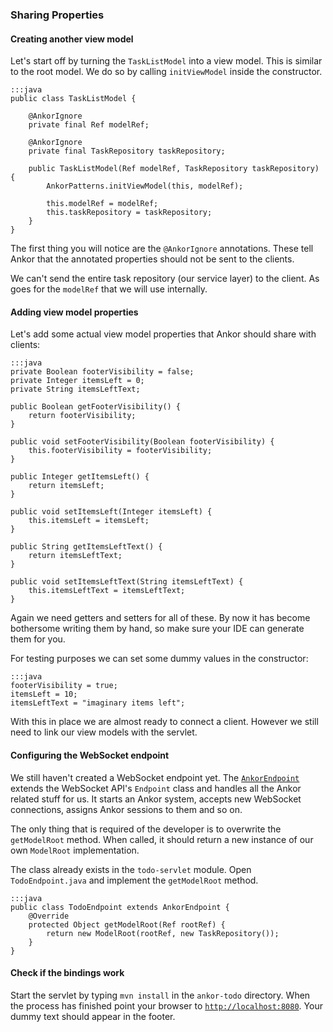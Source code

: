 ### Sharing Properties

#### Creating another view model

Let's start off by turning the `TaskListModel` into a view model.
This is similar to the root model.
We do so by calling `initViewModel` inside the constructor.

    :::java
    public class TaskListModel {

        @AnkorIgnore
        private final Ref modelRef;

        @AnkorIgnore
        private final TaskRepository taskRepository;

        public TaskListModel(Ref modelRef, TaskRepository taskRepository) {
            AnkorPatterns.initViewModel(this, modelRef);

            this.modelRef = modelRef;
            this.taskRepository = taskRepository;
        }
    }

The first thing you will notice are the `@AnkorIgnore` annotations.
These tell Ankor that the annotated properties should not be sent to the clients.

We can't send the entire task repository (our service layer) to the client.
As goes for the `modelRef` that we will use internally.

#### Adding view model properties

Let's add some actual view model properties that Ankor should share with clients:

    :::java
    private Boolean footerVisibility = false;
    private Integer itemsLeft = 0;
    private String itemsLeftText;

    public Boolean getFooterVisibility() {
        return footerVisibility;
    }

    public void setFooterVisibility(Boolean footerVisibility) {
        this.footerVisibility = footerVisibility;
    }

    public Integer getItemsLeft() {
        return itemsLeft;
    }

    public void setItemsLeft(Integer itemsLeft) {
        this.itemsLeft = itemsLeft;
    }

    public String getItemsLeftText() {
        return itemsLeftText;
    }

    public void setItemsLeftText(String itemsLeftText) {
        this.itemsLeftText = itemsLeftText;
    }

Again we need getters and setters for all of these.
By now it has become bothersome writing them by hand, so make sure your IDE can generate them for you.

For testing purposes we can set some dummy values in the constructor:

    :::java
    footerVisibility = true;
    itemsLeft = 10;
    itemsLeftText = "imaginary items left";

With this in place we are almost ready to connect a client.
However we still need to link our view models with the servlet.

#### Configuring the WebSocket endpoint

We still haven't created a WebSocket endpoint yet.
The [`AnkorEndpoint`][1] extends the WebSocket API's `Endpoint` class and handles all the Ankor related stuff for us.
It starts an Ankor system, accepts new WebSocket connections, assigns Ankor sessions to them and so on.

The only thing that is required of the developer is to overwrite the `getModelRoot` method.
When called, it should return a new instance of our own `ModelRoot` implementation.

The class already exists in the `todo-servlet` module.
Open `TodoEndpoint.java` and implement the `getModelRoot` method.

    :::java
    public class TodoEndpoint extends AnkorEndpoint {
        @Override
        protected Object getModelRoot(Ref rootRef) {
            return new ModelRoot(rootRef, new TaskRepository());
        }
    }

#### Check if the bindings work

Start the servlet by typing `mvn install` in the `ankor-todo` directory.
When the process has finished point your browser to [`http://localhost:8080`](http://localhost:8080).
Your dummy text should appear in the footer.

[1]: http://ankor.io/static/javadoc/apidocs/at/irian/ankor/servlet/websocket/AnkorEndpoint.html
